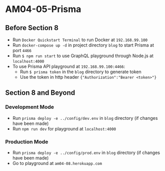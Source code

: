 # AM04-05-Prisma
## Before Section 8
* Run `Docker Quickstart Terminal` to run Docker at `192.168.99.100`
* Run `docker-compose up -d` in project directory `blog` to start Prisma at port `4466`
* Run `$ npm run start` to use GraphQL playground through Node.js at `localhost:4000`
* To use Prisma API playground at `192.168.99.100:4466`:
  * Run `$ prisma token` in the `blog` directory to generate token
  * Use the token in http header `{"Authorization":"Bearer <token>"}`
## Section 8 and Beyond
### Development Mode
* Run `prisma deploy -e ../config/dev.env` in `blog` directory (if changes have been made)
* Run `npm run dev` for playground at `localhost:4000`
### Production Mode
* Run `prisma deploy -e ../config/prod.env` in `blog` directory (if changes have been made)
* Go to playground at `am04-08.herokuapp.com`
